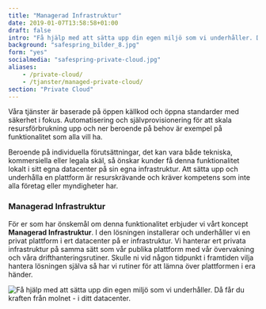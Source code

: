 ```yaml
---
title: "Managerad Infrastruktur"
date: 2019-01-07T13:58:58+01:00
draft: false
intro: "Få hjälp med att sätta upp din egen miljö som vi underhåller. Då får du kraften från molnet - i ditt datacenter."
background: "safespring_bilder_8.jpg"
form: "yes"
socialmedia: "safespring-private-cloud.jpg"
aliases:
    - /private-cloud/
    - /tjanster/managed-private-cloud/
section: "Private Cloud"
---
```

<div class="ingress"><p>Våra tjänster är baserade på öppen källkod och öppna standarder med säkerhet i fokus. Automatisering och självprovisionering för att skala resursförbrukning upp och ner beroende på behov är exempel på funktionalitet som alla vill ha.</p></div>

Beroende på individuella förutsättningar, det kan vara både tekniska, kommersiella eller legala skäl, så önskar kunder få denna funktionalitet lokalt i sitt egna datacenter på sin egna infrastruktur. Att sätta upp och underhålla en plattform är resurskrävande och kräver kompetens som inte alla företag eller myndigheter har.

### Managerad Infrastruktur
För er som har önskemål om denna funktionalitet erbjuder vi vårt koncept **Managerad Infrastruktur**. I den lösningen installerar och underhåller vi en privat plattform i ert datacenter på er infrastruktur. Vi hanterar ert privata infrastruktur på samma sätt som vår publika plattform med vår övervakning och våra drifthanteringsrutiner. Skulle ni vid någon tidpunkt i framtiden vilja hantera lösningen själva så har vi rutiner för att lämna över plattformen i era händer.

![Få hjälp med att sätta upp din egen miljö som vi underhåller. Då får du kraften från molnet - i ditt datacenter.](/tjanster/Images/safespring_managed_infrastructure.jpg "Safespring Managerad Infrastruktur")

